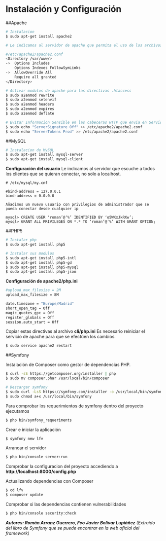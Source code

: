 Instalación y Configuración
===========================

##Apache


```bash
# Instalacion
$ sudo apt-get install apache2

# Le indicamos al servidor de apache que permita el uso de los archivos .htaccess para cambiar la configuracion del servicio.

#/etc/apache2/apache2.conf
<Directory /var/www/>
->  Options Includes
    Options Indexes FollowSymLinks
->  AllowOverride All
    Require all granted
</Directory>

# Activar modulos de apache para las directivas .htaccess
$ sudo a2enmod rewrite
$ sudo a2enmod setenvif
$ sudo a2enmod headers
$ sudo a2enmod expires
$ sudo a2enmod deflate

# Evitar Informacion Sensible en las cabeceras HTTP que envia en Servidor
$ sudo echo "ServerSignature Off" >> /etc/apache2/apache2.conf
$ sudo echo "ServerTokens Prod" >> /etc/apache2/apache2.conf
```

##MySQL

```bash
# Instalacion de MySQL
$ sudo apt-get install mysql-server
$ sudo apt-get install mysql-client
```

**Configuración del usuario**
Le indicamos al servidor que escuche a todos los clientes que se quieran conectar, no solo a localhost.
```mysql
# /etc/mysql/my.cnf

#bind-address = 127.0.0.1
bind-address = 0.0.0.0

Añadimos un nuevo usuario con privilegios de administrador que se pueda conectar desde cualquier ip

mysql> CREATE USER ‘roman’@‘%’ IDENTIFIED BY ‘o5WKxJkRXw’;
mysql> GRANT ALL PRIVILEGES ON *.* TO ‘roman’@‘%’ WITH GRANT OPTION;
```

##PHP5

```bash
# Instalar php
$ sudo apt-get install php5

# Instalar sus modulos
$ sudo apt-get install php5-intl
$ sudo apt-get install php5-gd
$ sudo apt-get install php5-mysql
$ sudo apt-get install php5-json
```

**Configuración de apache2/php.ini**
```bash
#upload_max_filesize = 2M
upload_max_filesize = 8M

date.timezone = "Europe/Madrid"
short_open_tag = Off
magic_quotes_gpc = Off
register_globals = Off
session.auto_start = Off
```

Copiar estas directivas al archivo **cli/php.ini**
Es necesario reiniciar el servicio de apache para que se efectúen los cambios.

```bash
$ sudo service apache2 restart
```

##Symfony

Instalación de Composer como gestor de dependencias PHP.

```bash
$ curl -sS https://getcomposer.org/installer | php
$ sudo mv composer.phar /usr/local/bin/composer
```

```bash
# Descargar symfony
$ sudo curl -LsS https://symfony.com/installer -o /usr/local/bin/symfony
$ sudo chmod a+x /usr/local/bin/symfony
```

Para comprobar los requerimientos de symfony dentro del proyecto ejecutamos

```bash
$ php bin/symfony_requeriments
```

Crear e iniciar la aplicación
```bash
$ symfony new lfv
```

Arrancar el servidor
```bash
$ php bin/console server:run
```

Comprobar la configuracion del proyecto accediendo a **http://localhost:8000/config.php**

Actualizando dependencias con Composer

```bash
$ cd lfv
$ composer update
```

Comprobar si las dependencias contienen vulnerabilidades
```bash
$ php bin/console security:check
```

***Autores: Román Arranz Guerrero, Fco Javier Bolívar Lupiáñez*** *(Extraído del libro de Symfony que se puede encontrar en la web oficial del framework)*
